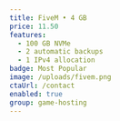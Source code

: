 ```yaml
---
title: FiveM • 4 GB
price: 11.50
features:
  - 100 GB NVMe
  - 2 automatic backups
  - 1 IPv4 allocation
badge: Most Popular
image: /uploads/fivem.png
ctaUrl: /contact
enabled: true
group: game-hosting
---
```

